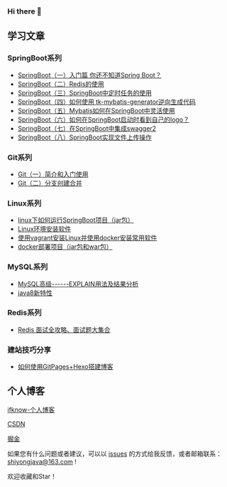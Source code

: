 ### Hi there 👋

<!--
**ifknow/ifknow** is a ✨ _special_ ✨ repository because its `README.md` (this file) appears on your GitHub profile.

Here are some ideas to get you started:

- 🔭 I’m currently working on ...
- 🌱 I’m currently learning ...
- 👯 I’m looking to collaborate on ...
- 🤔 I’m looking for help with ...
- 💬 Ask me about ...
- 📫 How to reach me: ...
- 😄 Pronouns: ...
- ⚡ Fun fact: ...
-->

## 学习文章

### SpringBoot系列

- [SpringBoot（一）入门篇 你还不知道Spring Boot？](https://gongshiyong.online/2020/08/28/springboot-start/)
- [SpringBoot（二）Redis的使用](https://gongshiyong.online/2020/08/28/springboot-redis/)
- [SpringBoot（三）SpringBoot中定时任务的使用](https://gongshiyong.online/2020/08/29/springboot-scheduler/)
- [SpringBoot（四）如何使用 tk-mybatis-generator逆向生成代码](https://gongshiyong.online/2020/08/29/springboot-tk-C2%B7mybatis%C2%B7generator/)
- [SpringBoot（五）Mybatis如何在SpringBoot中灵活使用](https://gongshiyong.online/2020/08/29/springboot-mybatis/)
- [SpringBoot（六）如何在SpringBoot启动时看到自己的logo？](https://gongshiyong.online/2020/08/29/springboot-banner/)
- [SpringBoot（七）在SpringBoot中集成swagger2](https://gongshiyong.online/2020/08/29/springboot-swagger2/)
- [SpringBoot（八）SpringBoot实现文件上传操作](https://gongshiyong.online/2020/08/29/springboot-fileupload/)

### Git系列

- [Git（一）简介和入门使用](https://gongshiyong.online/2020/08/31/git-basic/)
- [Git（二）分支创建合并](https://gongshiyong.online/2020/08/31/git-advance/)

### Linux系列

- [linux下如何运行SpringBoot项目（jar包）](https://gongshiyong.online/2020/09/09/linux-deploy-project-war)
- [Linux环境安装软件](https://gongshiyong.online/2020/09/02/linux-install-software/)
- [使用vagrant安装Linux并使用docker安装常用软件](https://gongshiyong.online/2020/09/04/vagrant-install-linux/)
- [docker部署项目（jar包和war包）](https://gongshiyong.online/2020/09/08/docker-deploy-proejct/)

### MySQL系列

- [MySQL高级------EXPLAIN用法及结果分析](http://gongshiyong.online/article/7)
- [java8新特性](https://gongshiyong.online/2020/09/02/Java8-feature/)

### Redis系列

- [Redis 面试全攻略、面试题大集合](https://gongshiyong.online/2020/09/09/redis-interview)




### 建站技巧分享

- [如何使用GitPages+Hexo搭建博客](https://gongshiyong.online/2020/09/01/gitpages-hexo/)


## 个人博客

[ifknow-个人博客](https://gongshiyong.online)

[CSDN](https://blog.csdn.net/qq_41373681)

[掘金](https://juejin.im/user/1521379825420973/posts)

如果您有什么问题或者建议，可以以 [issues](https://github.com/ifknow/spring-boot-examples/issues) 的方式给我反馈，或者邮箱联系：shiyongjava@163.com !

欢迎收藏和Star！

